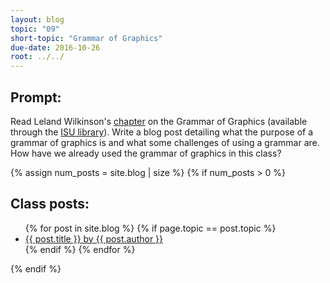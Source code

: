 ```yaml
---
layout: blog
topic: "09"
short-topic: "Grammar of Graphics"
due-date: 2016-10-26
root: ../../
---
```


## Prompt:

Read Leland Wilkinson's [chapter](http://link.springer.com/chapter/10.1007/978-3-642-21551-3_13) on the Grammar of Graphics (available through the [ISU library](http://iowa-primo.hosted.exlibrisgroup.com/primo_library/libweb/action/display.do;jsessionid=4E196A96279CE2EE2A9BF363718CAA0C?frbrVersion=3&tabs=detailsTab&ct=display&fn=search&doc=TN_crossref10.1002%2fwics.118&indx=1&recIds=TN_crossref10.1002%2fwics.118&recIdxs=0&elementId=0&renderMode=poppedOut&displayMode=full&frbrVersion=3&frbg=&&dscnt=0&vl(1UIStartWith0)=contains&scp.scps=scope%3A%28%2201IASU%22%29%2Cprimo_central_multiple_fe&vl(178488682UI1)=all_items&vid=01IASU&str=rank&mode=Basic&institution=01IASU&tab=default_tab&vl(126473467UI0)=any&dum=true&vl(freeText0)=The%20Grammar%20of%20Graphics&dstmp=1476806586367)). Write a blog post detailing what the purpose of a grammar of graphics is and what some challenges of using a grammar are. How have we already used the grammar of graphics in this class?



{% assign num_posts = site.blog | size %}
{% if num_posts > 0 %}
## Class posts:

<ul>
{% for post in site.blog %}
  {% if page.topic == post.topic %}
  <li><a href="{{ post.url }}">{{ post.title }} by {{ post.author }}</a></li>
  {% endif %}
{% endfor %}
</ul>
{% endif %}
